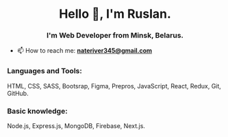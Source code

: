 <h1 align="center">Hello 👋, I'm Ruslan.</h1>
<h3 align="center">I'm Web Developer from Minsk, Belarus.</h3>

- 📫 How to reach me:  **nateriver345@gmail.com**

<h3 align="left">Languages and Tools:</h3>

HTML, CSS, SASS, Bootsrap, Figma, Prepros, JavaScript, React, Redux, Git, GitHub.

<h3 align="left">Basic knowledge:</h3>

Node.js, Express.js, MongoDB, Firebase, Next.js.
